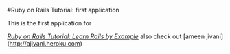 #Ruby on Rails Tutorial: first application

This is the first application for 

[*Ruby on Rails Tutorial: Learn Rails by Example*](http://railstut.org)
also check out [ameen jivani] (http://ajivani.heroku.com)
